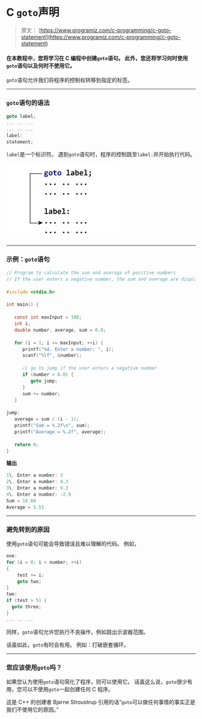 # C `goto`声明

> 原文： [https://www.programiz.com/c-programming/c-goto-statement](https://www.programiz.com/c-programming/c-goto-statement)

#### 在本教程中，您将学习在 C 编程中创建`goto`语句。 此外，您还将学习何时使用`goto`语句以及何时不使用它。

`goto`语句允许我们将程序的控制权转移到指定的标签。

* * *

### `goto`语句的语法

```c
goto label;
... .. ...
... .. ...
label: 
statement; 
```

`label`是一个标识符。 遇到`goto`语句时，程序的控制跳至`label:`并开始执行代码。

![How goto statement works?](img/7517cc86da33fdeecbfae95edf449c64.png "goto Statement")

* * *

### 示例：`goto`语句

```c
// Program to calculate the sum and average of positive numbers
// If the user enters a negative number, the sum and average are displayed.

#include <stdio.h>

int main() {

   const int maxInput = 100;
   int i;
   double number, average, sum = 0.0;

   for (i = 1; i <= maxInput; ++i) {
      printf("%d. Enter a number: ", i);
      scanf("%lf", &number);

      // go to jump if the user enters a negative number
      if (number < 0.0) {
         goto jump;
      }
      sum += number;
   }

jump:
   average = sum / (i - 1);
   printf("Sum = %.2f\n", sum);
   printf("Average = %.2f", average);

   return 0;
}
```

**输出**

```c
1\. Enter a number: 3
2\. Enter a number: 4.3
3\. Enter a number: 9.3
4\. Enter a number: -2.9
Sum = 16.60
Average = 5.53
```

* * *

### 避免转到的原因

使用`goto`语句可能会导致错误且难以理解的代码。 例如，

```c
one:
for (i = 0; i < number; ++i)
{
    test += i;
    goto two;
}
two: 
if (test > 5) {
  goto three;
}
... .. ... 
```

同样，`goto`语句允许您执行不良操作，例如跳出示波器范围。

话虽如此，`goto`有时会有用。 例如：打破嵌套循环。

* * *

### 您应该使用`goto`吗？

如果您认为使用`goto`语句简化了程序，则可以使用它。 话虽这么说，`goto`很少有用，您可以不使用`goto`一起创建任何 C 程序。

这是 C++ 的创建者 Bjarne Stroustrup 引用的话“`goto`可以做任何事情的事实正是我们不使用它的原因。”